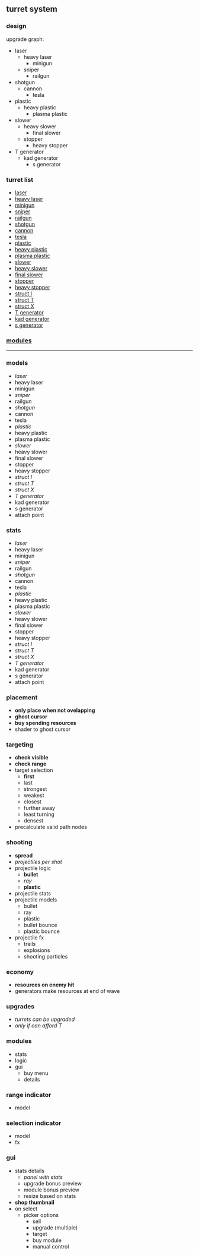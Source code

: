 ## turret system

### design

upgrade graph:
- laser 
	- heavy laser 
		- minigun 
	- sniper 
		- railgun
- shotgun
	- cannon 
		- tesla
- plastic 
	- heavy plastic 
		- plasma plastic 
- slower 
	- heavy slower 
		- final slower
	- stopper 
		- heavy stopper
- T generator 
	- kad generator 
		- s generator 

### turret list
- [laser](./turrets/laser.md)
- [heavy laser](./turrets/heavy%20laser.md)
- [minigun](./turrets/minigun.md)
- [sniper](./turrets/sniper.md)
- [railgun](./turrets/railgun.md)
- [shotgun](./turrets/shotgun.md)
- [cannon](./turrets/cannon.md)
- [tesla](./turrets/tesla.md)
- [plastic](./turrets/plastic.md)
- [heavy plastic](./turrets/heavy%20plastic.md)
- [plasma plastic](./turrets/plasma%20plastic/md)
- [slower](./turrets/slower.md)
- [heavy slower](./turrets/heavy%20slower.md)
- [final slower](./turrets/final%20slower.md)
- [stopper](./turrets/stopper.md)
- [heavy stopper](./turrets/heavy%20stopper.md)
- [struct I](./turrets/struct%20I.md)
- [struct T](./turrets/struct%20T.md)
- [struct X](./turrets/struct%20X.md)
- [T generator](./turrets/T%20generator.md)
- [kad generator](./turrets/kad%20generator.md)
- [s generator](./turrets/s%20generator.md)


### [modules](modules.md)

---

### models
- _laser_
- heavy laser
- minigun
- _sniper_
- railgun
- _shotgun_
- cannon
- tesla
- _plastic_
- heavy plastic
- plasma plastic
- _slower_
- heavy slower
- final slower
- stopper
- heavy stopper
- _struct I_
- _struct T_
- _struct X_
- _T generator_
- kad generator
- s generator
- attach point

### stats
- _laser_
- heavy laser
- minigun
- _sniper_
- railgun
- _shotgun_
- cannon
- tesla
- _plastic_
- heavy plastic
- plasma plastic
- _slower_
- heavy slower
- final slower
- stopper
- heavy stopper
- _struct I_
- _struct T_
- _struct X_
- _T generator_
- kad generator
- s generator
- attach point

### placement
- **only place when not ovelapping**
- **ghost cursor**
- **buy spending resources**
- shader to ghost cursor

### targeting
- **check visible**
- **check range**
- target selection
	- **first**
	- last
	- strongest
	- weakest
	- closest
	- further away
	- least turning
	- densest
- precalculate valid path nodes

### shooting
- **spread**
- _projectiles per shot_
- projectile logic
	- **bullet**
	- _ray_
	- **plastic**
- projectile stats
- projectile models
	- bullet
	- ray
	- plastic
	- bullet bounce
	- plastic bounce
- projectile fx
	- trails
	- explosions
	- shooting particles

### economy
- **resources on enemy hit**
- generators make resources at end of wave

### upgrades
- _turrets can be upgraded_
- _only if can afford T_

### modules
- stats
- logic
- gui
	- buy menu
	- details

### range indicator
- model

### selection indicator
- model
- fx

### gui
- stats details
	- _panel with stats_
	- upgrade bonus preview
	- module bonus preview
	- resize based on stats
- **shop thumbnail**
- on select
	- picker options
		- sell
		- upgrade (multiple)
		- target
		- buy module
		- manual control
